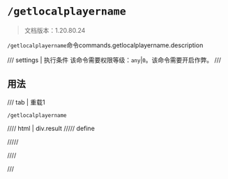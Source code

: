 # `/getlocalplayername`

> 文档版本：1.20.80.24

`/getlocalplayername`命令commands.getlocalplayername.description

/// settings | 执行条件
该命令需要权限等级：`any`|`0`。该命令需要开启作弊。
///

## 用法

/// tab | 重载1
```mcfunction
/getlocalplayername
```

//// html | div.result
///// define

/////

////

///
